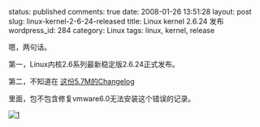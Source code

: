 status: published
comments: true
date: 2008-01-26 13:51:28
layout: post
slug: linux-kernel-2-6-24-released
title: Linux kernel 2.6.24 发布
wordpress_id: 284
category: Linux
tags: linux, kernel, release

嗯，两句话。

第一，Linux内核2.6系列最新稳定版2.6.24正式发布。

第二，不知道在
[这份5.7M的Changelog](http://kernel.org/pub/linux/kernel/v2.6/ChangeLog-2.6.24)

里面，包不包含修复vmware6.0无法安装这个错误的记录。

[ ](http://kernel.org/)[![1](http://kernel.org/images/korg10yr.gif)](http://kernel.org/)
